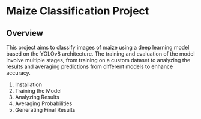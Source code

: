 # Maize Classification Project
## Overview
This project aims to classify images of maize using a deep learning model based on the YOLOv8 architecture. The training and evaluation of the model involve multiple stages, from training on a custom dataset to analyzing the results and averaging predictions from different models to enhance accuracy.

1. Installation
2. Training the Model
3. Analyzing Results
4. Averaging Probabilities
5. Generating Final Results
